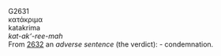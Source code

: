 <body>
  <p>G2631<br>  κατάκριμα  <br> katakrima  <br><i>kat-ak‘-ree-mah </i><br>From <a href="g2632.htm">2632</a>  an <i>adverse</i> <i>sentence</i> (the verdict): - condemnation.<br></p>
 </body>